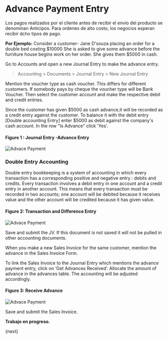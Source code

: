 <!-- add-breadcrumbs -->
# Advance Payment Entry

Los pagos realizados por el cliente antes de recibir el envío del producto se
denominan Anticipos. Para ordenes de alto costo, los negocios esperan recibir
dcho tipos de pago.


__Por Ejemplo:__ Consider a customer- Jane D'souza placing an order for a double
bed costing $10000 She is asked to give some advance before the furniture
house begins work on her order. She gives them $5000 in cash.


Go to Accounts and open a new Journal Entry to make the advance entry.

> Accounting > Documents > Journal Entry > New Journal Entry

Mention the voucher type as cash voucher. This differs for different
customers. If somebody pays by cheque the voucher type will be Bank Voucher.
Then select the customer account and make the respective debit and credit
entries.

Since the customer has given $5000 as cash advance,it will be recorded as a
credit entry against the customer. To balance it with the debit entry [Double
accounting Entry] enter $5000 as debit against the company's cash account. In
the row "Is Advance" click 'Yes'.

#### Figure 1 : Journal Entry -Advance Entry

<img class="screenshot" alt="Advace Payment" src="{{docs_base_url}}/assets/img/accounts/advance-payment-1.png">

### Double Entry Accounting

Double entry bookkeeping is a system of accounting in which every transaction
has a corresponding positive and negative entry : debits and credits. Every
transaction involves a debit entry in one account
and a credit
entry in another
account. This means that every transaction must be recorded in two accounts;
one account will be debited because it receives value and the other account
will be credited because it has given value.


#### Figure 2: Transaction and Difference Entry

<img class="screenshot" alt="Advace Payment" src="{{docs_base_url}}/assets/img/accounts/advance-payment-2.png">

Save and submit the JV. If this document is not saved it will not be pulled in
other accounting documents.

When you make a new Sales Invoice for the same customer, mention the advance
in the Sales Invoice Form.

To link the Sales Invoice to the Journal Entry which mentions the advance
payment entry, click on ‘Get Advances Received’.  Allocate the amount of
advance in the advances table. The accounting will be adjusted accordingly.

#### Figure 3: Receive Advance

<img class="screenshot" alt="Advace Payment" src="{{docs_base_url}}/assets/img/accounts/advance-payment-3.png">

Save and submit the Sales Invoice.

**Trabajo en progreso.**

{next}
